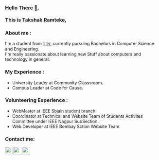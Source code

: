 ### Hello There :wave:, <br/> <br/> This is Takshak Ramteke,

### About me :

I'm a student from :india:, currently pursuing Bachelors in Computer Science and Engineering.<br/>
I'm really passionate about learning new Stuff about computers and technology in general.<br/>

### My Experience :

- University Leader at Community Classsroom.<br/>
- Campus Leader at Code for Cause.<br/>

### Volunteering Experience :

- WebMaster at IEEE Sbjain student branch.<br/>
- Coordinator at Technical and Website Team of Students Activites Committee under IEEE Nagpur SubSection.<br/>
- Web Developer at IEEE Bombay Sction Website Team.<br/>

### Contact me:

<a href="https://www.linkedin.com/in/takshak-ramteke-15b840206/">
    <img align="left" width="24px" src="https://cdn.jsdelivr.net/npm/simple-icons@v3/icons/linkedin.svg"  />
</a>
</a>
<a href="mailto:takshakramteke0708@gmail.com">
  <img align="left" width="26px" src="https://cdn.jsdelivr.net/npm/simple-icons@v3/icons/gmail.svg" />
</a>
<a href="https://twitter.com/TakshakRamteke">
    <img align="left" width="26px" src="https://cdn.jsdelivr.net/npm/simple-icons@v3/icons/twitter.svg" />
</a>
<br/>
